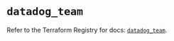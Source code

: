 # `datadog_team`

Refer to the Terraform Registry for docs: [`datadog_team`](https://registry.terraform.io/providers/datadog/datadog/3.70.0/docs/resources/team).
